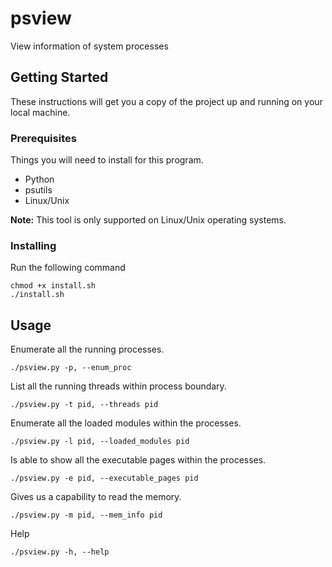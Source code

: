 # psview
View information of system processes

## Getting Started
These instructions will get you a copy of the project up and running on your local machine.

### Prerequisites
Things you will need to install for this program.
- Python
- psutils
- Linux/Unix

**Note:** This tool is only supported on Linux/Unix operating systems.

### Installing
Run the following command
```
chmod +x install.sh
./install.sh
```

## Usage
Enumerate all the running processes.
```
./psview.py -p, --enum_proc
```

List all the running threads within process boundary.
```
./psview.py -t pid, --threads pid
```

Enumerate all the loaded modules within the processes.
```
./psview.py -l pid, --loaded_modules pid
```

Is able to show all the executable pages within the processes.
```
./psview.py -e pid, --executable_pages pid
```

Gives us a capability to read the memory.
```
./psview.py -m pid, --mem_info pid
```

Help
```
./psview.py -h, --help
```

